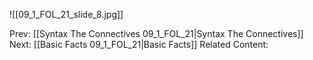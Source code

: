 ﻿

![[09_1_FOL_21_slide_8.jpg]]


Prev: [[Syntax The Connectives 09_1_FOL_21|Syntax The Connectives]]
Next: [[Basic Facts 09_1_FOL_21|Basic Facts]]
Related Content: